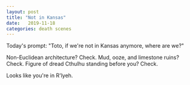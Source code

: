 ```yaml
---
layout: post
title: "Not in Kansas"
date:   2019-11-18
categories: death scenes
---
```

Today's prompt: "Toto, if we're not in Kansas anymore, where are we?"

Non-Euclidean architecture? Check. Mud, ooze, and limestone ruins? Check. Figure of dread Cthulhu standing before you? Check.

Looks like you're in R'lyeh.
